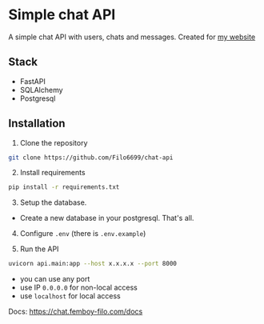# Simple chat API

A simple chat API with users, chats and messages. Created for [my website](https://femboy-filo.com/)

## Stack
- FastAPI
- SQLAlchemy
- Postgresql

## Installation

1. Clone the repository

```bash
git clone https://github.com/Filo6699/chat-api
```

2. Install requirements

```bash
pip install -r requirements.txt
```

3. Setup the database.

- Create a new database in your postgresql. That's all.

4. Configure `.env` (there is `.env.example`)

5. Run the API

```bash
uvicorn api.main:app --host x.x.x.x --port 8000
```
* you can use any port
* use IP `0.0.0.0` for non-local access
* use `localhost` for local access

Docs: https://chat.femboy-filo.com/docs
